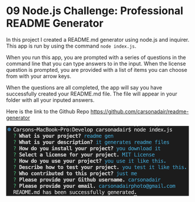 # 09 Node.js Challenge: Professional README Generator

In this project I created a README.md generator using node.js and inquirer. 
This app is run by using the command ```node index.js```.

When you run this app, you are prompted with a series of questions in the command line that you can type answers to in the input. 
When the license question is prompted, you are provided with a list of items you can choose from with your arrow keys.

When the questions are all completed, the app will say you have successfully created your README.md file. 
The file will appear in your folder with all your inputed answers. 

Here is the link to the Github Repo https://github.com/carsonadair/readme-generator

![Screenshot of the command line questions](./assets/screenshot.png)


